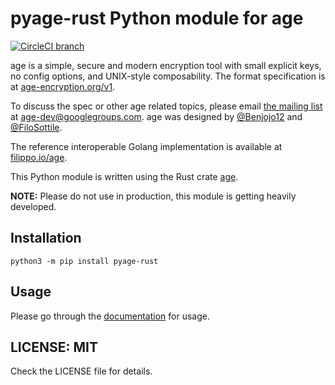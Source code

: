# pyage-rust Python module for age

[![CircleCI branch](https://img.shields.io/circleci/project/github/kushaldas/pyage/master.svg)](https://circleci.com/gh/kushaldas/workflows/pyage/tree/master)

age is a simple, secure and modern encryption tool with small explicit keys, no
config options, and UNIX-style composability. The format specification is at
[age-encryption.org/v1](https://age-encryption.org/v1).

To discuss the spec or other age related topics, please email
[the mailing list](https://groups.google.com/d/forum/age-dev) at
age-dev@googlegroups.com. age was designed by
[@Benjojo12](https://twitter.com/Benjojo12) and
[@FiloSottile](https://twitter.com/FiloSottile).

The reference interoperable Golang implementation is available at
[filippo.io/age](https://filippo.io/age).

This Python module is written using the Rust crate [age](https://crates.io/crates/age).

**NOTE:** Please do not use in production, this module is getting heavily developed.

## Installation

```
python3 -m pip install pyage-rust
```

## Usage

Please go through the [documentation](https://pyage-rust.readthedocs.io/en/latest/) for usage.


## LICENSE: MIT

Check the LICENSE file for details.
